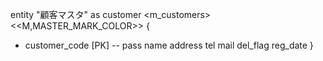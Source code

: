 entity "顧客マスタ" as customer <m_customers>
<<M,MASTER_MARK_COLOR>> {
  + customer_code [PK]
  --
  pass
  name
  address
  tel
  mail
  del_flag
  reg_date
 }

